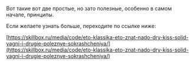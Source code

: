 Вот такие вот две простые, но зато полезные, особенно в самом начале, принципы.

Если желаете узнать больше, переходите по ссылке ниже:

[https://skillbox.ru/media/code/eto-klassika-eto-znat-nado-dry-kiss-solid-yagni-i-drugie-poleznye-sokrashcheniya/](https://skillbox.ru/media/code/eto-klassika-eto-znat-nado-dry-kiss-solid-yagni-i-drugie-poleznye-sokrashcheniya/)
